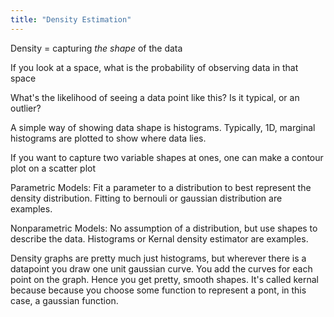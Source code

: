 ```yaml
---
title: "Density Estimation"
---
```



Density = capturing *the shape* of the data

If you look at a space, what is the probability of observing data in that space

What's the likelihood of seeing a data point like this? Is it typical, or an outlier?

A simple way of showing data shape is histograms. Typically, 1D, marginal histograms are plotted to show where data lies.

If you want to capture two variable shapes at ones, one can make a contour plot on a scatter plot

Parametric Models: Fit a parameter to a distribution to best represent the density distribution. Fitting to bernouli or gaussian distribution are examples.

Nonparametric Models: No assumption of a distribution, but use shapes to describe the data. Histograms or Kernal density estimator are examples.

Density graphs are pretty much just histograms, but wherever there is a datapoint you draw one unit gaussian curve. You add the curves for each point on the graph. Hence you get pretty, smooth shapes. It's called kernal because because you choose some function to represent a pont, in this case, a gaussian function. 
